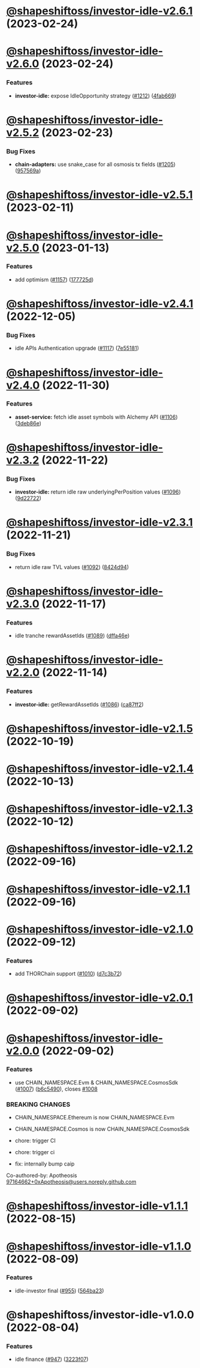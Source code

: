 # [@shapeshiftoss/investor-idle-v2.6.1](https://github.com/shapeshift/lib/compare/@shapeshiftoss/investor-idle-v2.6.0...@shapeshiftoss/investor-idle-v2.6.1) (2023-02-24)

# [@shapeshiftoss/investor-idle-v2.6.0](https://github.com/shapeshift/lib/compare/@shapeshiftoss/investor-idle-v2.5.2...@shapeshiftoss/investor-idle-v2.6.0) (2023-02-24)


### Features

* **investor-idle:** expose IdleOpportunity strategy ([#1212](https://github.com/shapeshift/lib/issues/1212)) ([4fab669](https://github.com/shapeshift/lib/commit/4fab669dccec73d35519f74b32bc726809436152))

# [@shapeshiftoss/investor-idle-v2.5.2](https://github.com/shapeshift/lib/compare/@shapeshiftoss/investor-idle-v2.5.1...@shapeshiftoss/investor-idle-v2.5.2) (2023-02-23)


### Bug Fixes

* **chain-adapters:** use snake_case for all osmosis tx fields ([#1205](https://github.com/shapeshift/lib/issues/1205)) ([957569a](https://github.com/shapeshift/lib/commit/957569a5e3460ae56a40d6d8337398504f741a8f))

# [@shapeshiftoss/investor-idle-v2.5.1](https://github.com/shapeshift/lib/compare/@shapeshiftoss/investor-idle-v2.5.0...@shapeshiftoss/investor-idle-v2.5.1) (2023-02-11)

# [@shapeshiftoss/investor-idle-v2.5.0](https://github.com/shapeshift/lib/compare/@shapeshiftoss/investor-idle-v2.4.1...@shapeshiftoss/investor-idle-v2.5.0) (2023-01-13)


### Features

* add optimism ([#1157](https://github.com/shapeshift/lib/issues/1157)) ([177725d](https://github.com/shapeshift/lib/commit/177725dc04c00ba982bbebe8e84a7edcff395367))

# [@shapeshiftoss/investor-idle-v2.4.1](https://github.com/shapeshift/lib/compare/@shapeshiftoss/investor-idle-v2.4.0...@shapeshiftoss/investor-idle-v2.4.1) (2022-12-05)


### Bug Fixes

* idle APIs Authentication upgrade ([#1117](https://github.com/shapeshift/lib/issues/1117)) ([7e55181](https://github.com/shapeshift/lib/commit/7e551816fd3f13417aae73df048e421a3e6f2e18))

# [@shapeshiftoss/investor-idle-v2.4.0](https://github.com/shapeshift/lib/compare/@shapeshiftoss/investor-idle-v2.3.2...@shapeshiftoss/investor-idle-v2.4.0) (2022-11-30)


### Features

* **asset-service:** fetch idle asset symbols with Alchemy API ([#1106](https://github.com/shapeshift/lib/issues/1106)) ([3deb86e](https://github.com/shapeshift/lib/commit/3deb86e01234c68671968be53a7dba46bf7dd56c))

# [@shapeshiftoss/investor-idle-v2.3.2](https://github.com/shapeshift/lib/compare/@shapeshiftoss/investor-idle-v2.3.1...@shapeshiftoss/investor-idle-v2.3.2) (2022-11-22)


### Bug Fixes

* **investor-idle:** return idle raw underlyingPerPosition values ([#1096](https://github.com/shapeshift/lib/issues/1096)) ([9d22722](https://github.com/shapeshift/lib/commit/9d22722b596163544ce08bbe7a78f9915553187f))

# [@shapeshiftoss/investor-idle-v2.3.1](https://github.com/shapeshift/lib/compare/@shapeshiftoss/investor-idle-v2.3.0...@shapeshiftoss/investor-idle-v2.3.1) (2022-11-21)


### Bug Fixes

* return idle raw TVL values ([#1092](https://github.com/shapeshift/lib/issues/1092)) ([8424d94](https://github.com/shapeshift/lib/commit/8424d94355c44a727474b00f9ae805fa136ba516))

# [@shapeshiftoss/investor-idle-v2.3.0](https://github.com/shapeshift/lib/compare/@shapeshiftoss/investor-idle-v2.2.0...@shapeshiftoss/investor-idle-v2.3.0) (2022-11-17)


### Features

* idle tranche rewardAssetIds ([#1089](https://github.com/shapeshift/lib/issues/1089)) ([dffa46e](https://github.com/shapeshift/lib/commit/dffa46e28523ed4cc6a1c667ad6dad185332d3d4))

# [@shapeshiftoss/investor-idle-v2.2.0](https://github.com/shapeshift/lib/compare/@shapeshiftoss/investor-idle-v2.1.5...@shapeshiftoss/investor-idle-v2.2.0) (2022-11-14)


### Features

* **investor-idle:** getRewardAssetIds ([#1086](https://github.com/shapeshift/lib/issues/1086)) ([ca87ff2](https://github.com/shapeshift/lib/commit/ca87ff223b061d570d2c480d0a79f7ac306c1f04))

# [@shapeshiftoss/investor-idle-v2.1.5](https://github.com/shapeshift/lib/compare/@shapeshiftoss/investor-idle-v2.1.4...@shapeshiftoss/investor-idle-v2.1.5) (2022-10-19)

# [@shapeshiftoss/investor-idle-v2.1.4](https://github.com/shapeshift/lib/compare/@shapeshiftoss/investor-idle-v2.1.3...@shapeshiftoss/investor-idle-v2.1.4) (2022-10-13)

# [@shapeshiftoss/investor-idle-v2.1.3](https://github.com/shapeshift/lib/compare/@shapeshiftoss/investor-idle-v2.1.2...@shapeshiftoss/investor-idle-v2.1.3) (2022-10-12)

# [@shapeshiftoss/investor-idle-v2.1.2](https://github.com/shapeshift/lib/compare/@shapeshiftoss/investor-idle-v2.1.1...@shapeshiftoss/investor-idle-v2.1.2) (2022-09-16)

# [@shapeshiftoss/investor-idle-v2.1.1](https://github.com/shapeshift/lib/compare/@shapeshiftoss/investor-idle-v2.1.0...@shapeshiftoss/investor-idle-v2.1.1) (2022-09-16)

# [@shapeshiftoss/investor-idle-v2.1.0](https://github.com/shapeshift/lib/compare/@shapeshiftoss/investor-idle-v2.0.1...@shapeshiftoss/investor-idle-v2.1.0) (2022-09-12)


### Features

* add THORChain support ([#1010](https://github.com/shapeshift/lib/issues/1010)) ([d7c3b72](https://github.com/shapeshift/lib/commit/d7c3b72bbda9795f87fa8f73c35926c95026a3c2))

# [@shapeshiftoss/investor-idle-v2.0.1](https://github.com/shapeshift/lib/compare/@shapeshiftoss/investor-idle-v2.0.0...@shapeshiftoss/investor-idle-v2.0.1) (2022-09-02)

# [@shapeshiftoss/investor-idle-v2.0.0](https://github.com/shapeshift/lib/compare/@shapeshiftoss/investor-idle-v1.1.1...@shapeshiftoss/investor-idle-v2.0.0) (2022-09-02)


### Features

* use CHAIN_NAMESPACE.Evm & CHAIN_NAMESPACE.CosmosSdk ([#1007](https://github.com/shapeshift/lib/issues/1007)) ([b6c5490](https://github.com/shapeshift/lib/commit/b6c54902c9e84fd628e917e4747acdb6faf3405d)), closes [#1008](https://github.com/shapeshift/lib/issues/1008)


### BREAKING CHANGES

* CHAIN_NAMESPACE.Ethereum is now CHAIN_NAMESPACE.Evm
* CHAIN_NAMESPACE.Cosmos is now CHAIN_NAMESPACE.CosmosSdk

* chore: trigger CI

* chore: trigger ci

* fix: internally bump caip

Co-authored-by: Apotheosis <97164662+0xApotheosis@users.noreply.github.com>

# [@shapeshiftoss/investor-idle-v1.1.1](https://github.com/shapeshift/lib/compare/@shapeshiftoss/investor-idle-v1.1.0...@shapeshiftoss/investor-idle-v1.1.1) (2022-08-15)

# [@shapeshiftoss/investor-idle-v1.1.0](https://github.com/shapeshift/lib/compare/@shapeshiftoss/investor-idle-v1.0.0...@shapeshiftoss/investor-idle-v1.1.0) (2022-08-09)


### Features

* idle-investor final ([#955](https://github.com/shapeshift/lib/issues/955)) ([564ba23](https://github.com/shapeshift/lib/commit/564ba23a92ce4086917bac366e1bd6d419de3306))

# @shapeshiftoss/investor-idle-v1.0.0 (2022-08-04)


### Features

* idle finance ([#947](https://github.com/shapeshift/lib/issues/947)) ([3223f07](https://github.com/shapeshift/lib/commit/3223f076258ae032e6b9e0facdc640297730eba2))
